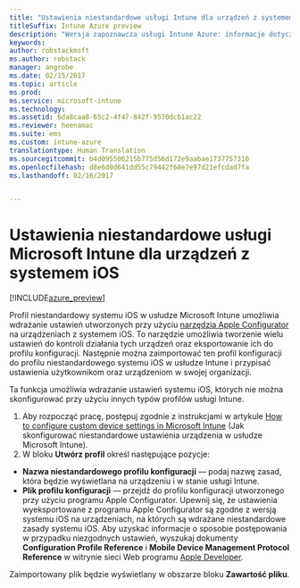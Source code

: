 ```yaml
---
title: "Ustawienia niestandardowe usługi Intune dla urządzeń z systemem iOS"
titleSuffix: Intune Azure preview
description: "Wersja zapoznawcza usługi Intune Azure: informacje dotyczące ustawień, których można używać w niestandardowym profilu systemu iOS."
keywords: 
author: robstackmsft
ms.author: robstack
manager: angrobe
ms.date: 02/15/2017
ms.topic: article
ms.prod: 
ms.service: microsoft-intune
ms.technology: 
ms.assetid: 6da8caa8-65c2-4f47-842f-9570dcb1ac22
ms.reviewer: heenamac
ms.suite: ems
ms.custom: intune-azure
translationtype: Human Translation
ms.sourcegitcommit: b4d095506215b775d56d172e9aabae1737757310
ms.openlocfilehash: d8e6d0d641dd55c79442f68e7e97d21efcdad7fa
ms.lasthandoff: 02/16/2017


---
```


# <a name="microsoft-intune-custom-settings-for-ios-devices"></a>Ustawienia niestandardowe usługi Microsoft Intune dla urządzeń z systemem iOS

[!INCLUDE[azure_preview](../includes/azure_preview.md)]

Profil niestandardowy systemu iOS w usłudze Microsoft Intune umożliwia wdrażanie ustawień utworzonych przy użyciu [narzędzia Apple Configurator](https://itunes.apple.com/app/apple-configurator-2/id1037126344?mt=12) na urządzeniach z systemem iOS. To narzędzie umożliwia tworzenie wielu ustawień do kontroli działania tych urządzeń oraz eksportowanie ich do profilu konfiguracji. Następnie można zaimportować ten profil konfiguracji do profilu niestandardowego systemu iOS w usłudze Intune i przypisać ustawienia użytkownikom oraz urządzeniom w swojej organizacji.

Ta funkcja umożliwia wdrażanie ustawień systemu iOS, których nie można skonfigurować przy użyciu innych typów profilów usługi Intune.


1. Aby rozpocząć pracę, postępuj zgodnie z instrukcjami w artykule [How to configure custom device settings in Microsoft Intune](how-to-configure-custom-settings.md) (Jak skonfigurować niestandardowe ustawienia urządzenia w usłudze Microsoft Intune).
2. W bloku **Utwórz profil** określ następujące pozycje:

- **Nazwa niestandardowego profilu konfiguracji** — podaj nazwę zasad, która będzie wyświetlana na urządzeniu i w stanie usługi Intune.
- **Plik profilu konfiguracji** — przejdź do profilu konfiguracji utworzonego przy użyciu programu Apple Configurator.
Upewnij się, że ustawienia wyeksportowane z programu Apple Configurator są zgodne z wersją systemu iOS na urządzeniach, na których są wdrażane niestandardowe zasady systemu iOS. Aby uzyskać informacje o sposobie postępowania w przypadku niezgodnych ustawień, wyszukaj dokumenty **Configuration Profile Reference** i **Mobile Device Management Protocol Reference** w witrynie sieci Web programu [Apple Developer](https://developer.apple.com/).

Zaimportowany plik będzie wyświetlany w obszarze bloku **Zawartość pliku**.

